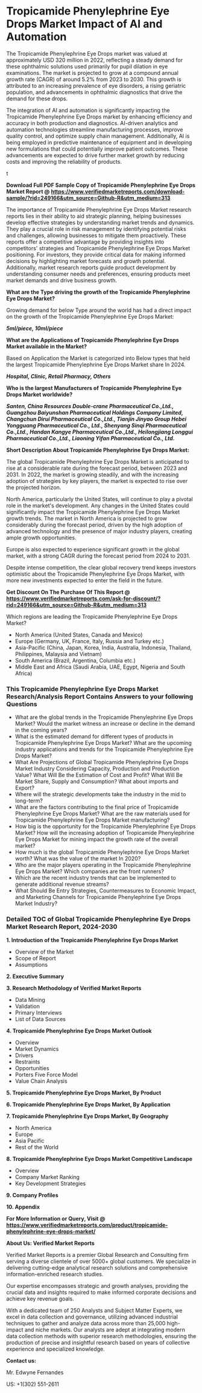 <meta name="title" content="Global Tropicamide Phenylephrine Eye Drops Market Impact of AI and Automation"><meta name="description" content="The Tropicamide Phenylephrine Eye Drops market was valued at approximately USD 320 million in 2022, reflecting a steady demand for these ophthalmic solutions used prim"><meta name="title" content="Tropicamide Phenylephrine Eye Drops Market Size, Share, Scope, Trends, Growth, Opportunities, Analysis, Forecast"><h1>Tropicamide Phenylephrine Eye Drops Market Impact of AI and Automation</h1><p>The Tropicamide Phenylephrine Eye Drops market was valued at approximately USD 320 million in 2022, reflecting a steady demand for these ophthalmic solutions used primarily for pupil dilation in eye examinations. The market is projected to grow at a compound annual growth rate (CAGR) of around 5.2% from 2023 to 2030. This growth is attributed to an increasing prevalence of eye disorders, a rising geriatric population, and advancements in ophthalmic diagnostics that drive the demand for these drops.</p><p>The integration of AI and automation is significantly impacting the Tropicamide Phenylephrine Eye Drops market by enhancing efficiency and accuracy in both production and diagnostics. AI-driven analytics and automation technologies streamline manufacturing processes, improve quality control, and optimize supply chain management. Additionally, AI is being employed in predictive maintenance of equipment and in developing new formulations that could potentially improve patient outcomes. These advancements are expected to drive further market growth by reducing costs and improving the reliability of products.</p>t</p><p id="" class=""><strong>Download Full PDF Sample Copy of Tropicamide Phenylephrine Eye Drops Market Report @ <a href="https://www.verifiedmarketreports.com/download-sample/?rid=249166&utm_source=Github-R&utm_medium=313" target="_blank">https://www.verifiedmarketreports.com/download-sample/?rid=249166&utm_source=Github-R&utm_medium=313</a></strong></p><p>The importance of&nbsp;Tropicamide Phenylephrine Eye Drops Market research reports lies in their ability to aid strategic planning, helping businesses develop effective strategies by understanding market trends and dynamics. They play a crucial role in risk management by identifying potential risks and challenges, allowing businesses to mitigate them proactively. These reports offer a competitive advantage by providing insights into competitors' strategies and Tropicamide Phenylephrine Eye Drops Market positioning. For investors, they provide critical data for making informed decisions by highlighting market forecasts and growth potential. Additionally, market research reports guide product development by understanding consumer needs and preferences, ensuring products meet market demands and drive business growth.</p><p><strong>What are the&nbsp;Type driving the growth of the Tropicamide Phenylephrine Eye Drops Market?</strong></p><p id="" class="">Growing demand for below Type around the world has had a direct impact on the growth of the Tropicamide Phenylephrine Eye Drops Market:</p><em><strong>5ml/piece, 10ml/piece</strong></em></p><strong>What are the&nbsp;Applications&nbsp;of Tropicamide Phenylephrine Eye Drops Market available in the Market?</strong></p><p id="" class="">Based on Application the Market is categorized into Below types that held the largest Tropicamide Phenylephrine Eye Drops Market share In 2024.</p><em><strong>Hospital, Clinic, Retail Pharmacy, Others</strong></em></p><strong>Who is the largest Manufacturers of Tropicamide Phenylephrine Eye Drops Market worldwide?</strong></p><p><em><strong>Santen, China Resources Double-crane Pharmaceutical Co.,Ltd., Guangzhou Baiyunshan Pharmaceutical Holdings Company Limited, Changchun Dirui Pharmaceutical Co.,Ltd., Tianjin Jinyao Group Hebei Yongguang Pharmaceutical Co., Ltd., Shenyang Sinqi Pharmaceutical Co.,Ltd., Handan Kangye Pharmaceutical Co.,Ltd., Heilongjiang Longgui Pharmaceutical Co.,Ltd., Liaoning Yifan Pharmaceutical Co., Ltd.</strong></em></p><p id="" class=""><strong>Short Description About Tropicamide Phenylephrine Eye Drops Market:</strong></p><p>The global Tropicamide Phenylephrine Eye Drops Market is anticipated to rise at a considerable rate during the forecast period, between 2023 and 2031. In 2022, the market is growing steadily, and with the increasing adoption of strategies by key players, the market is expected to rise over the projected horizon.</p><p>North America, particularly the United States, will continue to play a pivotal role in the market's development. Any changes in the United States could significantly impact the Tropicamide Phenylephrine Eye Drops Market growth trends. The market in North America is projected to grow considerably during the forecast period, driven by the high adoption of advanced technology and the presence of major industry players, creating ample growth opportunities.</p><p>Europe is also expected to experience significant growth in the global market, with a strong CAGR during the forecast period from 2024 to 2031.</p><p>Despite intense competition, the clear global recovery trend keeps investors optimistic about the Tropicamide Phenylephrine Eye Drops Market, with more new investments expected to enter the field in the future.</p><p id="" class=""><strong>Get Discount On The Purchase Of This Report @ <a href="https://www.verifiedmarketreports.com/ask-for-discount/?rid=249166&utm_source=Github-R&utm_medium=313" target="_blank">https://www.verifiedmarketreports.com/ask-for-discount/?rid=249166&utm_source=Github-R&utm_medium=313</a></strong></p>Which regions are leading the Tropicamide Phenylephrine Eye Drops Market?</p><ul><li>North America (United States, Canada and Mexico)</li><li>Europe (Germany, UK, France, Italy, Russia and Turkey etc.)</li><li>Asia-Pacific (China, Japan, Korea, India, Australia, Indonesia, Thailand, Philippines, Malaysia and Vietnam)</li><li>South America (Brazil, Argentina, Columbia etc.)</li><li>Middle East and Africa (Saudi Arabia, UAE, Egypt, Nigeria and South Africa)</li></ul><h3 id="" class="">This Tropicamide Phenylephrine Eye Drops Market Research/Analysis Report Contains Answers to your following Questions</h3><ul><li>What are the global trends in the Tropicamide Phenylephrine Eye Drops Market? Would the market witness an increase or decline in the demand in the coming years?</li><li>What is the estimated demand for different types of products in Tropicamide Phenylephrine Eye Drops Market? What are the upcoming industry applications and trends for the Tropicamide Phenylephrine Eye Drops Market?</li><li>What Are Projections of Global Tropicamide Phenylephrine Eye Drops Market Industry Considering Capacity, Production and Production Value? What Will Be the Estimation of Cost and Profit? What Will Be Market Share, Supply and Consumption? What about imports and Export?</li><li>Where will the strategic developments take the industry in the mid to long-term?</li><li>What are the factors contributing to the final price of Tropicamide Phenylephrine Eye Drops Market? What are the raw materials used for Tropicamide Phenylephrine Eye Drops Market manufacturing?</li><li>How big is the opportunity for the Tropicamide Phenylephrine Eye Drops Market? How will the increasing adoption of Tropicamide Phenylephrine Eye Drops Market for mining impact the growth rate of the overall market?</li><li>How much is the global Tropicamide Phenylephrine Eye Drops Market worth? What was the value of the market In 2020?</li><li>Who are the major players operating in the Tropicamide Phenylephrine Eye Drops Market? Which companies are the front runners?</li><li>Which are the recent industry trends that can be implemented to generate additional revenue streams?</li><li>What Should Be Entry Strategies, Countermeasures to Economic Impact, and Marketing Channels for Tropicamide Phenylephrine Eye Drops Market Industry?</li></ul><h3 id="" class="">Detailed TOC of Global Tropicamide Phenylephrine Eye Drops Market Research Report, 2024-2030</h3><p id="" class=""><strong>1. Introduction of the Tropicamide Phenylephrine Eye Drops Market</strong></p><ul><li>Overview of the Market</li><li>Scope of Report</li><li>Assumptions</li></ul><p id="" class=""><strong>2. Executive Summary</strong></p><p id="" class=""><strong>3. Research Methodology of Verified Market Reports</strong></p><ul><li>Data Mining</li><li>Validation</li><li>Primary Interviews</li><li>List of Data Sources</li></ul><p id="" class=""><strong>4. Tropicamide Phenylephrine Eye Drops Market Outlook</strong></p><ul><li>Overview</li><li>Market Dynamics</li><li>Drivers</li><li>Restraints</li><li>Opportunities</li><li>Porters Five Force Model</li><li>Value Chain Analysis</li></ul><p id="" class=""><strong>5. Tropicamide Phenylephrine Eye Drops Market, By Product</strong></p><p id="" class=""><strong>6. Tropicamide Phenylephrine Eye Drops Market, By Application</strong></p><p id="" class=""><strong>7. Tropicamide Phenylephrine Eye Drops Market, By Geography</strong></p><ul><li>North America</li><li>Europe</li><li>Asia Pacific</li><li>Rest of the World</li></ul><p id="" class=""><strong>8. Tropicamide Phenylephrine Eye Drops Market Competitive Landscape</strong></p><ul><li>Overview</li><li>Company Market Ranking</li><li>Key Development Strategies</li></ul><p id="" class=""><strong>9. Company Profiles</strong></p><p id="" class=""><strong>10. Appendix</strong></p><p id="" class=""><strong>For More Information or Query, Visit @ <a href="https://www.verifiedmarketreports.com/product/tropicamide-phenylephrine-eye-drops-market/" target="_blank">https://www.verifiedmarketreports.com/product/tropicamide-phenylephrine-eye-drops-market/</a></strong></p><p id="" class=""><strong>About Us: Verified Market Reports</strong></p><p id="" class="">Verified Market Reports is a premier Global Research and Consulting firm serving a diverse clientele of over 5000+ global customers. We specialize in delivering cutting-edge analytical research solutions and comprehensive information-enriched research studies.</p><p id="" class="">Our expertise encompasses strategic and growth analyses, providing the crucial data and insights required to make informed corporate decisions and achieve key revenue goals.</p><p id="" class="">With a dedicated team of 250 Analysts and Subject Matter Experts, we excel in data collection and governance, utilizing advanced industrial techniques to gather and analyze data across more than 25,000 high-impact and niche markets. Our analysts are adept at integrating modern data collection methods with superior research methodologies, ensuring the production of precise and insightful research based on years of collective experience and specialized knowledge.</p><p id="" class=""><strong>Contact us:</strong></p><p id="" class="">Mr. Edwyne Fernandes</p><p id="" class="">US: +1(302) 551-2611</p>